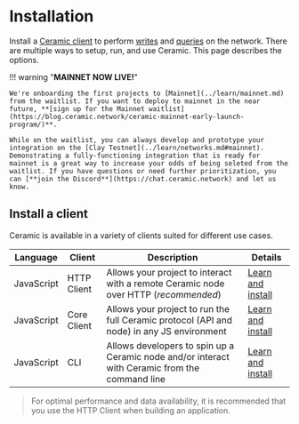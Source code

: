 # Installation
Install a [Ceramic client](../learn/clients.md) to perform [writes](./writes.md) and [queries](./queries.md) on the network. There are multiple ways to setup, run, and use Ceramic. This page describes the options.

!!! warning "**MAINNET NOW LIVE!**"
    
    We're onboarding the first projects to [Mainnet](../learn/mainnet.md) from the waitlist. If you want to deploy to mainnet in the near future, **[sign up for the Mainnet waitlist](https://blog.ceramic.network/ceramic-mainnet-early-launch-program/)**. 

    While on the waitlist, you can always develop and prototype your integration on the [Clay Testnet](../learn/networks.md#mainnet). Demonstrating a fully-functioning integration that is ready for mainnet is a great way to increase your odds of being seleted from the waitlist. If you have questions or need further prioritization, you can [**join the Discord**](https://chat.ceramic.network) and let us know.


## **Install a client**
Ceramic is available in a variety of clients suited for different use cases. 

| Language | Client | Description | Details |
| ----- | ------ | ----- | --- |
| JavaScript | HTTP Client | Allows your project to interact with a remote Ceramic node over HTTP (*recommended*) | [Learn and install](../learn/clients.md/#http-client) |
| JavaScript | Core Client | Allows your project to run the full Ceramic protocol (API and node) in any JS environment | [Learn and install](../learn/clients.md/#core) |
| JavaScript | CLI | Allows developers to spin up a Ceramic node and/or interact with Ceramic from the command line | [Learn and install](../learn/clients.md/#cli) |

> For optimal performance and data availability, it is recommended that you use the HTTP Client when building an application.

</br>
</br>
</br>

